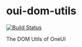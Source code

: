 # oui-dom-utils

[![Build Status](https://travis-ci.org/oneuijs/oui-dom-utils)](https://travis-ci.org/oneuijs/oui-dom-utils)

The DOM Utils of OneUI
